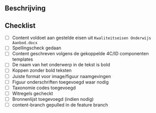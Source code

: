 ## Beschrijving
<!-- Geef een korte beschrijving wat er in deze PR wordt behandeld -->

## Checklist
- [ ] Content voldoet aan gestelde eisen uit `Kwaliteitseisen Onderwijs Aanbod.docx`
- [ ] Spellingscheck gedaan
- [ ] Content geschreven volgens de gekoppelde 4C/ID componenten templates
- [ ] De naam van het onderwerp in de tekst is bold
- [ ] Koppen zonder bold teksten
- [ ] Juiste format voor image/figuur naamgevingen
- [ ] Figuur onderschriften toegevoegd waar nodig
- [ ] Taxonomie codes toegevoegd
- [ ] Witregels gecheckt
- [ ] Bronnenlijst toegevoegd (indien nodig)
- [ ] content-branch gepulled in de feature branch
